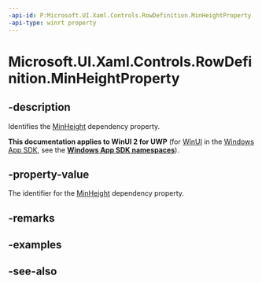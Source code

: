 ```yaml
---
-api-id: P:Microsoft.UI.Xaml.Controls.RowDefinition.MinHeightProperty
-api-type: winrt property
---
```


<!-- Property syntax
public Windows.UI.Xaml.DependencyProperty MinHeightProperty { get; }
-->

# Microsoft.UI.Xaml.Controls.RowDefinition.MinHeightProperty

## -description
Identifies the [MinHeight](rowdefinition_minheight.md) dependency property.

**This documentation applies to WinUI 2 for UWP** (for [WinUI](/windows/apps/winui/winui3/) in the [Windows App SDK](/windows/apps/windows-app-sdk/), see the **[Windows App SDK namespaces](/windows/windows-app-sdk/api/winrt/)**).

## -property-value
The identifier for the [MinHeight](rowdefinition_minheight.md) dependency property.

## -remarks

## -examples

## -see-also
